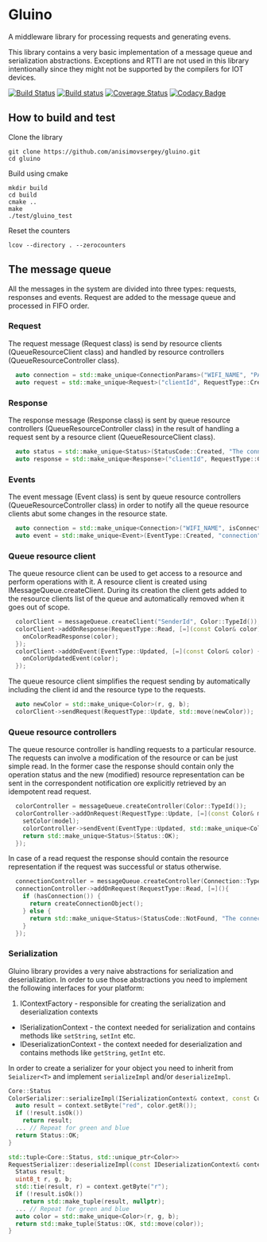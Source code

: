 # Gluino
A middleware library for processing requests and generating evens.

This library contains a very basic implementation of a message queue and serialization abstractions. Exceptions and RTTI are not used in this library intentionally since they might not be supported by the compilers for IOT devices.

[![Build Status](https://api.travis-ci.org/anisimovsergey/gluino.svg?branch=master)](https://travis-ci.org/anisimovsergey/gluino?branch=master)
[![Build status](https://ci.appveyor.com/api/projects/status/oiyjkkvbiyfy2u0h?svg=true)](https://ci.appveyor.com/project/anisimovsergey/gluino)
[![Coverage Status](https://coveralls.io/repos/github/anisimovsergey/gluino/badge.svg?branch=master)](https://coveralls.io/github/anisimovsergey/gluino?branch=master)
[![Codacy Badge](https://api.codacy.com/project/badge/Grade/74ecfbf675f34a3192ee0894ba75043e)](https://www.codacy.com/app/anisimovsergey/gluino?utm_source=github.com&amp;utm_medium=referral&amp;utm_content=anisimovsergey/gluino&amp;utm_campaign=Badge_Grade)

## How to build and test

Clone the library
```shell
git clone https://github.com/anisimovsergey/gluino.git
cd gluino
```

Build using cmake
```shell
mkdir build
cd build
cmake ..
make
./test/gluino_test
```

Reset the counters
```shell
lcov --directory . --zerocounters
```

## The message queue

All the messages in the system are divided into three types: requests, responses and events. Request are added to the message queue and processed in FIFO order.

### Request
The request message (Request class) is send by resource clients (QueueResourceClient class) and handled by resource controllers (QueueResourceController class).

```cpp
  auto connection = std::make_unique<ConnectionParams>("WIFI_NAME", "PASSWORD");
  auto request = std::make_unique<Request>("clientId", RequestType::Create, "connection", std::move(connection));
```

### Response
The response message (Response class) is sent by queue resource controllers (QueueResourceController class) in the result of handling a request sent by a resource client (QueueResourceClient class).

```cpp
  auto status = std::make_unique<Status>(StatusCode::Created, "The connection was created.");
  auto response = std::make_unique<Response>("clientId", RequestType::Create, "connection", std::move(status));
```

### Events
The event message (Event class) is sent by queue resource controllers (QueueResourceController class) in order to notify all the queue resource clients abut some changes in the resource state.

```cpp
  auto connection = std::make_unique<Connection>("WIFI_NAME", isConnected);
  auto event = std::make_unique<Event>(EventType::Created, "connection", std::move(connection));
```

### Queue resource client
The queue resource client can be used to get access to a resource and perform  operations with it. A resource client is created using IMessageQueue.createClient. During its creation the client gets added to the resource clients list of the queue and automatically removed when it goes out of scope.

```cpp
  colorClient = messageQueue.createClient("SenderId", Color::TypeId());
  colorClient->addOnResponse(RequestType::Read, [=](const Color& color) {
    onColorReadResponse(color);
  });
  colorClient->addOnEvent(EventType::Updated, [=](const Color& color) {
    onColorUpdatedEvent(color);
  });
```

The queue resource client simplifies the request sending by automatically including the client id and the resource type to the requests.

```cpp
  auto newColor = std::make_unique<Color>(r, g, b);
  colorClient->sendRequest(RequestType::Update, std::move(newColor));
```

### Queue resource controllers
The queue resource controller is handling requests to a particular resource. The requests can involve a modification of the resource or can be just simple read. In the former case the response should contain only the operation status and the new (modified) resource representation can be sent in the correspondent notification ore explicitly retrieved by an idempotent read request.

```cpp
  colorController = messageQueue.createController(Color::TypeId());
  colorController->addOnRequest(RequestType::Update, [=](const Color& model){
    setColor(model);
    colorController->sendEvent(EventType::Updated, std::make_unique<Color>(model));
    return std::make_unique<Status>(Status::OK);
  });
```

In case of a read request the response should contain the resource representation if the request was successful or status otherwise.

```cpp
  connectionController = messageQueue.createController(Connection::TypeId());
  connectionController->addOnRequest(RequestType::Read, [=](){
    if (hasConnection()) {
      return createConnectionObject();
    } else {
      return std::make_unique<Status>(StatusCode::NotFound, "The connection doesn't exist.");
    }
  });
```

### Serialization
Gluino library provides a very naive abstractions for serialization and deserialization. In order to use those abstractions you need to implement the following interfaces for your platform:

1. IContextFactory - responsible for creating the serialization and deserialization contexts
* ISerializationContext - the context needed for serialization and contains methods like `setString`, `setInt` etc.
* IDeserializationContext - the context needed for deserialization and contains methods like `getString`, `getInt` etc.

In order to create a serializer for your object you need to inherit from `Seializer<T>` and implement `serializeImpl` and/or `deserializeImpl`.

```cpp
Core::Status
ColorSerializer::serializeImpl(ISerializationContext& context, const Color& status) const {
  auto result = context.setByte("red", color.getR());
  if (!result.isOk())
    return result;
  ... // Repeat for green and blue
  return Status::OK;
}

std::tuple<Core::Status, std::unique_ptr<Color>>
RequestSerializer::deserializeImpl(const IDeserializationContext& context) const {
  Status result;
  uint8_t r, g, b;
  std::tie(result, r) = context.getByte("r");
  if (!result.isOk())
    return std::make_tuple(result, nullptr);
  ... // Repeat for green and blue
  auto color = std::make_unique<Color>(r, g, b);
  return std::make_tuple(Status::OK, std::move(color));
}
```
